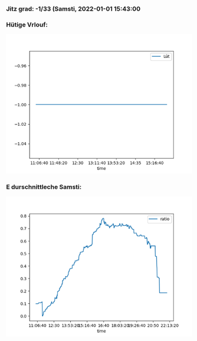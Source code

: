 ### Jitz grad: -1/33 (Samsti, 2022-01-01 15:43:00

### Hütige Vrlouf:
![Graph](Today.png)

### E durschnittleche Samsti:
![Graph](Samsti.png)